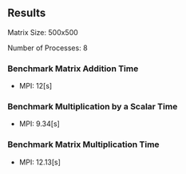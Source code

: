 ## Results

Matrix Size: 500x500

Number of Processes: 8

### Benchmark Matrix Addition Time

- MPI: 12[s]

### Benchmark Multiplication by a Scalar Time

- MPI: 9.34[s]

### Benchmark Matrix Multiplication Time

- MPI: 12.13[s]


